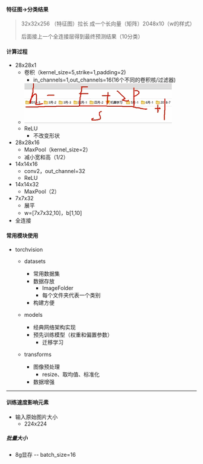 #### 特征图->分类结果

> 32x32x256 （特征图）拉长 成一个长向量（矩阵）2048x10（w的样式）
>
> 后面接上一个全连接层得到最终预测结果（10分类）

#### 计算过程

* 28x28x1 
  * 卷积（kernel_size=5,strike=1,padding=2)
    * in_channels=1,out_channels=16(16个不同的卷积核/过滤器)
  * ![image-20210715191551339](%E5%85%B7%E4%BD%93%E4%BB%A3%E7%A0%81%E7%9B%B8%E5%85%B3.assets/image-20210715191551339.png)
  * ReLU
    * 不改变形状
* 28x28x16
  * MaxPool（kernel_size=2）
  * 减小宽和高（1/2）
* 14x14x16 
  * conv2，out_channel=32
  * ReLU
* 14x14x32
  * MaxPool（2）
* 7x7x32
  * 展平
  * w=[7x7x32,10]，b[1,10]
* 全连接

#### 常用模块使用

* torchvision

  * datasets

    * 常用数据集
    * 数据存放
      * ImageFolder
      * 每个文件夹代表一个类别
    * 构建方便

  * models

    * 经典网络架构实现
    * 预先训练模型（权重和偏置参数）
      * 迁移学习

  * transforms

    * 图像预处理
      * resize、取均值、标准化
    * 数据增强

    

---

#### 训练速度影响元素

* 输入原始图片大小
  * 224x224

##### 批量大小

* 8g显存 -- batch_size=16

